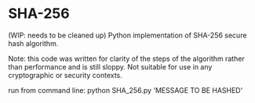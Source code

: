 # SHA-256
(WIP: needs to be cleaned up) Python implementation of SHA-256 secure hash algorithm.

Note: this code was written for clarity of the steps of the algorithm rather than performance and is still sloppy. Not suitable for use in any cryptographic or security contexts.

run from command line: python SHA_256.py 'MESSAGE TO BE HASHED'
